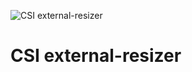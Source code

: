 ![CSI external-resizer](https://github.com/raspbernetes/multi-arch-images/workflows/csi-external-resizer/badge.svg)

# CSI external-resizer
